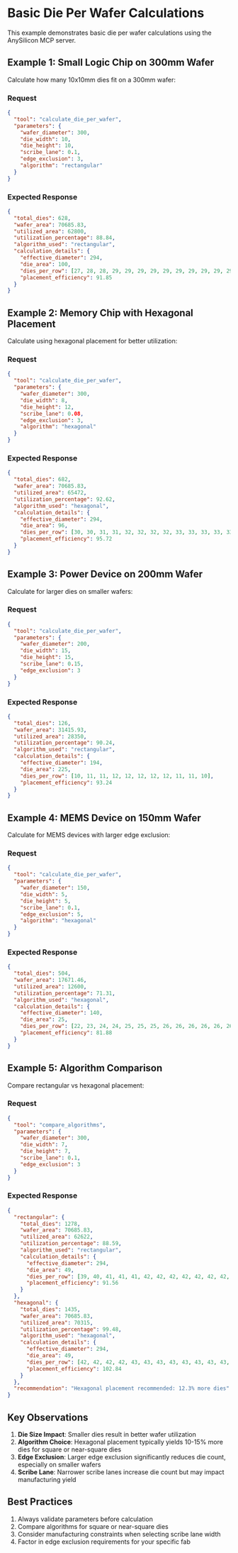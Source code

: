 # Basic Die Per Wafer Calculations

This example demonstrates basic die per wafer calculations using the AnySilicon MCP server.

## Example 1: Small Logic Chip on 300mm Wafer

Calculate how many 10x10mm dies fit on a 300mm wafer:

### Request
```json
{
  "tool": "calculate_die_per_wafer",
  "parameters": {
    "wafer_diameter": 300,
    "die_width": 10,
    "die_height": 10,
    "scribe_lane": 0.1,
    "edge_exclusion": 3,
    "algorithm": "rectangular"
  }
}
```

### Expected Response
```json
{
  "total_dies": 628,
  "wafer_area": 70685.83,
  "utilized_area": 62800,
  "utilization_percentage": 88.84,
  "algorithm_used": "rectangular",
  "calculation_details": {
    "effective_diameter": 294,
    "die_area": 100,
    "dies_per_row": [27, 28, 28, 29, 29, 29, 29, 29, 29, 29, 29, 29, 29, 29, 29, 29, 29, 29, 29, 28, 28, 27],
    "placement_efficiency": 91.85
  }
}
```

## Example 2: Memory Chip with Hexagonal Placement

Calculate using hexagonal placement for better utilization:

### Request
```json
{
  "tool": "calculate_die_per_wafer",
  "parameters": {
    "wafer_diameter": 300,
    "die_width": 8,
    "die_height": 12,
    "scribe_lane": 0.08,
    "edge_exclusion": 3,
    "algorithm": "hexagonal"
  }
}
```

### Expected Response
```json
{
  "total_dies": 682,
  "wafer_area": 70685.83,
  "utilized_area": 65472,
  "utilization_percentage": 92.62,
  "algorithm_used": "hexagonal",
  "calculation_details": {
    "effective_diameter": 294,
    "die_area": 96,
    "dies_per_row": [30, 30, 31, 31, 32, 32, 32, 32, 33, 33, 33, 33, 33, 33, 33, 33, 32, 32, 32, 32, 31, 31, 30, 30],
    "placement_efficiency": 95.72
  }
}
```

## Example 3: Power Device on 200mm Wafer

Calculate for larger dies on smaller wafers:

### Request
```json
{
  "tool": "calculate_die_per_wafer",
  "parameters": {
    "wafer_diameter": 200,
    "die_width": 15,
    "die_height": 15,
    "scribe_lane": 0.15,
    "edge_exclusion": 3
  }
}
```

### Expected Response
```json
{
  "total_dies": 126,
  "wafer_area": 31415.93,
  "utilized_area": 28350,
  "utilization_percentage": 90.24,
  "algorithm_used": "rectangular",
  "calculation_details": {
    "effective_diameter": 194,
    "die_area": 225,
    "dies_per_row": [10, 11, 11, 12, 12, 12, 12, 12, 11, 11, 10],
    "placement_efficiency": 93.24
  }
}
```

## Example 4: MEMS Device on 150mm Wafer

Calculate for MEMS devices with larger edge exclusion:

### Request
```json
{
  "tool": "calculate_die_per_wafer",
  "parameters": {
    "wafer_diameter": 150,
    "die_width": 5,
    "die_height": 5,
    "scribe_lane": 0.1,
    "edge_exclusion": 5,
    "algorithm": "hexagonal"
  }
}
```

### Expected Response
```json
{
  "total_dies": 504,
  "wafer_area": 17671.46,
  "utilized_area": 12600,
  "utilization_percentage": 71.31,
  "algorithm_used": "hexagonal",
  "calculation_details": {
    "effective_diameter": 140,
    "die_area": 25,
    "dies_per_row": [22, 23, 24, 24, 25, 25, 25, 26, 26, 26, 26, 26, 26, 26, 26, 26, 25, 25, 25, 24, 24, 23, 22],
    "placement_efficiency": 81.88
  }
}
```

## Example 5: Algorithm Comparison

Compare rectangular vs hexagonal placement:

### Request
```json
{
  "tool": "compare_algorithms",
  "parameters": {
    "wafer_diameter": 300,
    "die_width": 7,
    "die_height": 7,
    "scribe_lane": 0.1,
    "edge_exclusion": 3
  }
}
```

### Expected Response
```json
{
  "rectangular": {
    "total_dies": 1278,
    "wafer_area": 70685.83,
    "utilized_area": 62622,
    "utilization_percentage": 88.59,
    "algorithm_used": "rectangular",
    "calculation_details": {
      "effective_diameter": 294,
      "die_area": 49,
      "dies_per_row": [39, 40, 41, 41, 41, 42, 42, 42, 42, 42, 42, 42, 42, 42, 42, 42, 42, 42, 42, 42, 41, 41, 41, 40, 39],
      "placement_efficiency": 91.56
    }
  },
  "hexagonal": {
    "total_dies": 1435,
    "wafer_area": 70685.83,
    "utilized_area": 70315,
    "utilization_percentage": 99.48,
    "algorithm_used": "hexagonal",
    "calculation_details": {
      "effective_diameter": 294,
      "die_area": 49,
      "dies_per_row": [42, 42, 42, 42, 43, 43, 43, 43, 43, 43, 43, 43, 43, 43, 43, 43, 43, 43, 43, 43, 43, 42, 42, 42, 42],
      "placement_efficiency": 102.84
    }
  },
  "recommendation": "Hexagonal placement recommended: 12.3% more dies"
}
```

## Key Observations

1. **Die Size Impact**: Smaller dies result in better wafer utilization
2. **Algorithm Choice**: Hexagonal placement typically yields 10-15% more dies for square or near-square dies
3. **Edge Exclusion**: Larger edge exclusion significantly reduces die count, especially on smaller wafers
4. **Scribe Lane**: Narrower scribe lanes increase die count but may impact manufacturing yield

## Best Practices

1. Always validate parameters before calculation
2. Compare algorithms for square or near-square dies
3. Consider manufacturing constraints when selecting scribe lane width
4. Factor in edge exclusion requirements for your specific fab